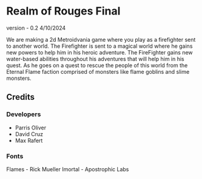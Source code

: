 # Realm of Rouges Final

version -  0.2
4/10/2024

 We are making a 2d Metroidvania game where you play as a firefighter sent to another world.
 The Firefighter is sent to a magical world where he gains new powers to help him in his heroic adventure.
 The FireFighter gains new water-based abilities throughout his adventures that will help him in his quest.
 As he goes on a quest to rescue the people of this world from the Eternal Flame faction comprised of monsters like flame goblins and slime monsters.

## Credits

### Developers

* Parris Oliver
* David Cruz
* Max Rafert

### Fonts
Flames - Rick Mueller
Imortal - Apostrophic Labs
